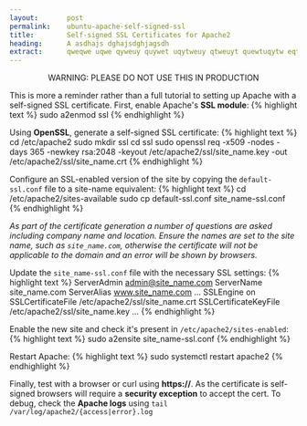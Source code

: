```yaml
---
layout:       post
permalink:    ubuntu-apache-self-signed-ssl
title:        Self-signed SSL Certificates for Apache2
heading:      A asdhajs dghajsdghjagsdh
extract:      qweqwe uqwe qyweuy quywet uqytweuy qtweuyt quewtuqytw eqtweuy tquywetuyqwt euytqwe tqwuyet qtweuy tquywet qtweuyq tweuy tquywet uqe. A g ahdgshjasgdjh agsjdhg ajhsdgjha gsdjhag sjdgajhsgdjha gdjhagsd gajhsdg jagsdhj gasjdhg ahsdg jahsgdja gdsjh agsdj gajhsdg asdg ahjsdgj agsd.
---
```


<p align="center" class="warn">WARNING: PLEASE DO NOT USE THIS IN PRODUCTION</p>

This is more a reminder rather than a full tutorial to setting up Apache with a self-signed SSL certificate. First, enable Apache's **SSL module**:
{% highlight text %}
sudo a2enmod ssl
{% endhighlight %}

Using **OpenSSL**, generate a self-signed SSL certificate:
{% highlight text %}
cd /etc/apache2
sudo mkdir ssl
cd ssl
sudo openssl req -x509 -nodes -days 365 -newkey rsa:2048 -keyout /etc/apache2/ssl/site_name.key -out /etc/apache2/ssl/site_name.crt
{% endhighlight %}

Configure an SSL-enabled version of the site by copying the `default-ssl.conf` file to a site-name equivalent:
{% highlight text %}
cd /etc/apache2/sites-available
sudo cp default-ssl.conf site_name-ssl.conf
{% endhighlight %}

*As part of the certificate generation a number of questions are asked including company name and location. Ensure the names are set to the site name, such as `site_name.com`, otherwise the certificate will not be applicable to the domain and an error will be shown by browsers.*

Update the `site_name-ssl.conf` file with the necessary SSL settings:
{% highlight text %}
<VirtualHost _default_:443>
  ServerAdmin admin@site_name.com
  ServerName site_name.com
  ServerAlias www.site_name.com
  …
  SSLEngine on
  SSLCertificateFile /etc/apache2/ssl/site_name.crt
  SSLCertificateKeyFile /etc/apache2/ssl/site_name.key
  ...
</VirtualHost>
{% endhighlight %}

Enable the new site and check it's present in `/etc/apache2/sites-enabled`:
{% highlight text %}
sudo a2ensite site_name-ssl.conf
{% endhighlight %}

Restart Apache:
{% highlight text %}
sudo systemctl restart apache2
{% endhighlight %}

Finally, test with a browser or curl using **https://**. As the certificate is self-signed browsers will require a **security exception** to accept the cert. To debug, check the **Apache logs** using `tail /var/log/apache2/{access|error}.log`